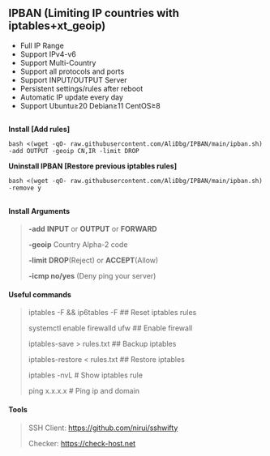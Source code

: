 ## IPBAN (Limiting IP countries with iptables+xt_geoip)

- Full IP Range
- Support IPv4-v6
- Support Multi-Country
- Support all protocols and ports
- Support INPUT/OUTPUT Server
- Persistent settings/rules after reboot
- Automatic IP update every day
- Support Ubuntu≥20 Debian≥11 CentOS≥8
## 

**Install [Add rules]**
```
bash <(wget -qO- raw.githubusercontent.com/AliDbg/IPBAN/main/ipban.sh) -add OUTPUT -geoip CN,IR -limit DROP
```

**Uninstall IPBAN [Restore previous iptables rules]**
```
bash <(wget -qO- raw.githubusercontent.com/AliDbg/IPBAN/main/ipban.sh) -remove y
```

## 
#### Install Arguments
>
> **-add** **INPUT** or **OUTPUT** or **FORWARD**
>
> **-geoip** Country Alpha-2 code
>
> **-limit**  **DROP**(Reject) or **ACCEPT**(Allow)
>
> **-icmp no/yes** (Deny ping your server)

#### Useful commands
> iptables -F && ip6tables -F ## Reset iptables rules
> 
> systemctl enable firewalld ufw ## Enable firewall
> 
> iptables-save > rules.txt ## Backup iptables
> 
> iptables-restore < rules.txt ## Restore iptables
> 
> iptables -nvL # Show iptables rule
>
> ping x.x.x.x # Ping ip and domain

#### Tools
> SSH Client: https://github.com/nirui/sshwifty
>
> Checker: https://check-host.net
